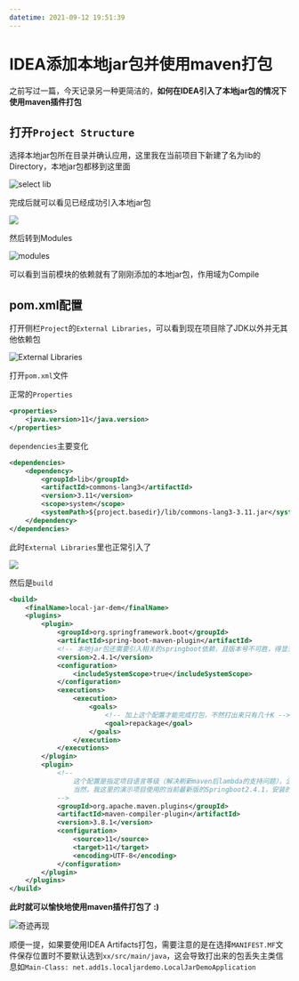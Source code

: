 ```yaml
---
datetime: 2021-09-12 19:51:39
---
```




# IDEA添加本地jar包并使用maven打包

之前写过一篇，今天记录另一种更简洁的，**如何在IDEA引入了本地jar包的情况下使用maven插件打包**

## 打开`Project Structure`

选择本地jar包所在目录并确认应用，这里我在当前项目下新建了名为lib的Directory，本地jar包都移到这里面

![select lib](https://wx2.sinaimg.cn/large/005Ii7rngy1gocuhg184bj30sw0noaaz.jpg)

完成后就可以看见已经成功引入本地jar包

![](https://wx3.sinaimg.cn/large/005Ii7rngy1gocuhznvibj30sw0nomxl.jpg)

然后转到Modules

![modules](https://wx1.sinaimg.cn/large/005Ii7rngy1goculwhb6oj30sw0not9e.jpg)

可以看到当前模块的依赖就有了刚刚添加的本地jar包，作用域为Compile

## pom.xml配置

打开侧栏`Project`的`External Libraries`，可以看到现在项目除了JDK以外并无其他依赖包

![`External Libraries`](https://wx1.sinaimg.cn/large/005Ii7rngy1gocurl0fbfj30e9099aa4.jpg)

打开`pom.xml`文件

正常的`Properties`

``` xml
<properties>
    <java.version>11</java.version>
</properties>
```

`dependencies`主要变化

```xml
<dependencies>
    <dependency>
        <groupId>lib</groupId>
        <artifactId>commons-lang3</artifactId>
        <version>3.11</version>
        <scope>system</scope>
        <systemPath>${project.basedir}/lib/commons-lang3-3.11.jar</systemPath>
    </dependency>
</dependencies>
```

此时`External Libraries`里也正常引入了

![](https://wx3.sinaimg.cn/large/005Ii7rngy1gocvej3sytj30ea0bkaa8.jpg)

然后是`build`

```xml
<build>
    <finalName>local-jar-dem</finalName>
    <plugins>
        <plugin>
            <groupId>org.springframework.boot</groupId>
            <artifactId>spring-boot-maven-plugin</artifactId>
            <!-- 本地jar包还需要引入相关的springboot依赖，且版本号不可胜，得显式写出 -->
            <version>2.4.1</version>
            <configuration>
                <includeSystemScope>true</includeSystemScope>
            </configuration>
            <executions>
                <execution>
                    <goals>
                        <!-- 加上这个配置才能完成打包，不然打出来只有几十K -->
                        <goal>repackage</goal>
                    </goals>
                </execution>
            </executions>
        </plugin>
        <plugin>
            <!--
                这个配置是指定项目语言等级（解决刷新maven后lambda的支持问题），公司项目使用的Springboot为1.52，最高只支持Java6。
                当然，我这里的演示项目使用的当前最新版的Springboot2.4.1，安装的Java版本为JDK11，所以这个插件配置我这里可以不需要。
            -->
            <groupId>org.apache.maven.plugins</groupId>
            <artifactId>maven-compiler-plugin</artifactId>
            <version>3.8.1</version>
            <configuration>
                <source>11</source>
                <target>11</target>
                <encoding>UTF-8</encoding>
            </configuration>
        </plugin>
    </plugins>
</build>
```

**此时就可以愉快地使用maven插件打包了 :)**

![奇迹再现](https://wx2.sinaimg.cn/large/005Ii7rngy1gocvh43u8ij30fx0a4jrg.jpg)

顺便一提，如果要使用IDEA Artifacts打包，需要注意的是在选择`MANIFEST.MF`文件保存位置时不要默认选到`xx/src/main/java`，这会导致打出来的包丢失主类信息如`Main-Class: net.add1s.localjardemo.LocalJarDemoApplication`